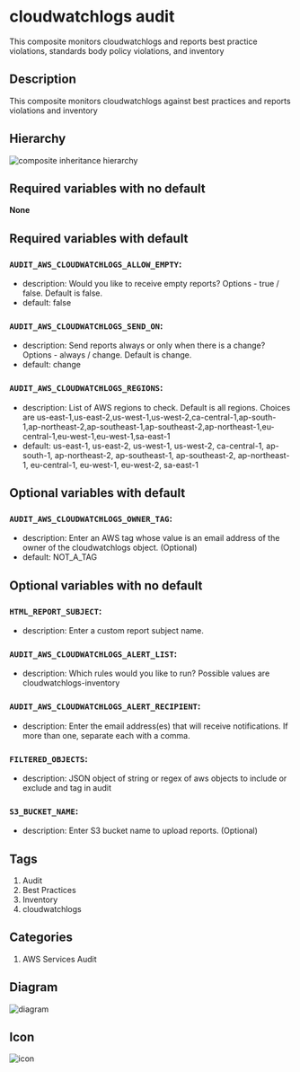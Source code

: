cloudwatchlogs audit
============================
This composite monitors cloudwatchlogs and reports best practice violations, standards body policy violations, and inventory


## Description
This composite monitors cloudwatchlogs against best practices and reports violations and inventory


## Hierarchy
![composite inheritance hierarchy](https://raw.githubusercontent.com/CloudCoreo/audit-aws-cloudwatchlogs/master/images/hierarchy.png "composite inheritance hierarchy")



## Required variables with no default

**None**


## Required variables with default

### `AUDIT_AWS_CLOUDWATCHLOGS_ALLOW_EMPTY`:
  * description: Would you like to receive empty reports? Options - true / false. Default is false.
  * default: false

### `AUDIT_AWS_CLOUDWATCHLOGS_SEND_ON`:
  * description: Send reports always or only when there is a change? Options - always / change. Default is change.
  * default: change

### `AUDIT_AWS_CLOUDWATCHLOGS_REGIONS`:
  * description: List of AWS regions to check. Default is all regions. Choices are us-east-1,us-east-2,us-west-1,us-west-2,ca-central-1,ap-south-1,ap-northeast-2,ap-southeast-1,ap-southeast-2,ap-northeast-1,eu-central-1,eu-west-1,eu-west-1,sa-east-1
  * default: us-east-1, us-east-2, us-west-1, us-west-2, ca-central-1, ap-south-1, ap-northeast-2, ap-southeast-1, ap-southeast-2, ap-northeast-1, eu-central-1, eu-west-1, eu-west-2, sa-east-1


## Optional variables with default

### `AUDIT_AWS_CLOUDWATCHLOGS_OWNER_TAG`:
  * description: Enter an AWS tag whose value is an email address of the owner of the cloudwatchlogs object. (Optional)
  * default: NOT_A_TAG


## Optional variables with no default

### `HTML_REPORT_SUBJECT`:
  * description: Enter a custom report subject name.

### `AUDIT_AWS_CLOUDWATCHLOGS_ALERT_LIST`:
  * description: Which rules would you like to run? Possible values are cloudwatchlogs-inventory

### `AUDIT_AWS_CLOUDWATCHLOGS_ALERT_RECIPIENT`:
  * description: Enter the email address(es) that will receive notifications. If more than one, separate each with a comma.

### `FILTERED_OBJECTS`:
  * description: JSON object of string or regex of aws objects to include or exclude and tag in audit

### `S3_BUCKET_NAME`:
  * description: Enter S3 bucket name to upload reports. (Optional)

## Tags
1. Audit
1. Best Practices
1. Inventory
1. cloudwatchlogs


## Categories
1. AWS Services Audit


## Diagram
![diagram](https://raw.githubusercontent.com/CloudCoreo/audit-aws-cloudwatchlogs/master/images/diagram.png "diagram")


## Icon
![icon](https://raw.githubusercontent.com/CloudCoreo/audit-aws-cloudwatchlogs/master/images/icon.png "icon")

